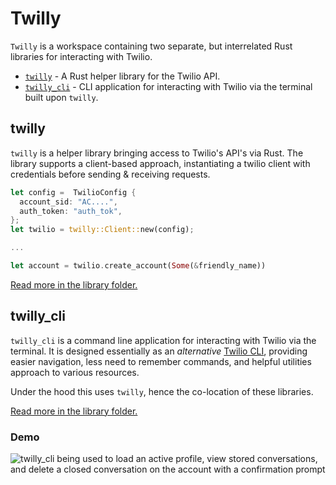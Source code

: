 # Twilly

`Twilly` is a workspace containing two separate, but interrelated Rust libraries for interacting with Twilio.

- [`twilly`](#twilly) - A Rust helper library for the Twilio API.
- [`twilly_cli`](#twilly_cli) - CLI application for interacting with Twilio via the terminal built upon `twilly`.

## twilly

`twilly` is a helper library bringing access to Twilio's API's via Rust. The library supports a client-based approach, instantiating a twilio client with credentials before sending & receiving requests.

```rust
let config =  TwilioConfig {
  account_sid: "AC....",
  auth_token: "auth_tok",
};
let twilio = twilly::Client::new(config);

...

let account = twilio.create_account(Some(&friendly_name))
```

[Read more in the library folder.](./twilio_rust/README.md)

## twilly_cli

`twilly_cli` is a command line application for interacting with Twilio via the terminal. It is designed essentially as an _alternative_ [Twilio CLI](https://www.twilio.com/docs/twilio-cli/quickstart), providing easier navigation, less need to remember commands, and helpful utilities approach to various resources.

Under the hood this uses `twilly`, hence the co-location of these libraries.

[Read more in the library folder.](./twilio_cli/README.md)


### Demo

![twilly_cli being used to load an active profile, view stored conversations, and delete a closed conversation on the account with a confirmation prompt](./assets/delete-conversation.gif)
